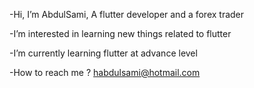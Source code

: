 -Hi, I’m AbdulSami, A flutter developer and a forex trader

-I’m interested in learning new things related to flutter

-I’m currently learning flutter at advance level

-How to reach me ? habdulsami@hotmail.com 

<!---
AbdulSami01/AbdulSami01 is a ✨ special ✨ repository because its `README.md` (this file) appears on your GitHub profile.
You can click the Preview link to take a look at your changes.
--->
